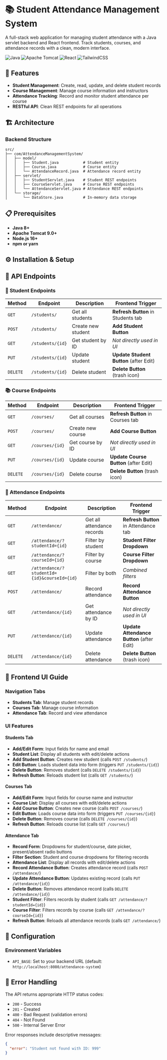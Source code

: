 # 📚 Student Attendance Management System

A full-stack web application for managing student attendance with a Java servlet backend and React frontend. Track students, courses, and attendance records with a clean, modern interface.

![Java](https://img.shields.io/badge/Java-ED8B00?style=for-the-badge&logo=java&logoColor=white)
![Apache Tomcat](https://img.shields.io/badge/Apache%20Tomcat-F8DC75?style=for-the-badge&logo=apache-tomcat&logoColor=black)
![React](https://img.shields.io/badge/React-20232A?style=for-the-badge&logo=react&logoColor=61DAFB)
![TailwindCSS](https://img.shields.io/badge/Tailwind_CSS-38B2AC?style=for-the-badge&logo=tailwind-css&logoColor=white)

## 🚀 Features

- **Student Management**: Create, read, update, and delete student records
- **Course Management**: Manage course information and instructors
- **Attendance Tracking**: Record and monitor student attendance per course
- **RESTful API**: Clean REST endpoints for all operations

## 🏗️ Architecture

### Backend Structure
```
src/
├── com/AttendanceManagementSystem/
│   ├── model/
│   │   ├── Student.java           # Student entity
│   │   ├── Course.java            # Course entity
│   │   └── AttendanceRecord.java  # Attendance record entity
│   ├── servlet/
│   │   ├── StudentServlet.java    # Student REST endpoints
│   │   ├── CourseServlet.java     # Course REST endpoints
│   │   └── AttendanceServlet.java # Attendance REST endpoints
│   └── storage/
│       └── DataStore.java         # In-memory data storage
```

## 📋 Prerequisites

- **Java 8+**
- **Apache Tomcat 9.0+**
- **Node.js 16+**
- **npm or yarn**

## ⚙️ Installation & Setup

## 🔌 API Endpoints

### 👥 Student Endpoints

| Method | Endpoint | Description | Frontend Trigger |
|--------|----------|-------------|------------------|
| `GET` | `/students/` | Get all students | **Refresh Button** in Students tab |
| `POST` | `/students/` | Create new student | **Add Student Button** |
| `GET` | `/students/{id}` | Get student by ID | *Not directly used in UI* |
| `PUT` | `/students/{id}` | Update student | **Update Student Button** (after Edit) |
| `DELETE` | `/students/{id}` | Delete student | **Delete Button** (trash icon) |

### 📚 Course Endpoints

| Method | Endpoint | Description | Frontend Trigger |
|--------|----------|-------------|------------------|
| `GET` | `/courses/` | Get all courses | **Refresh Button** in Courses tab |
| `POST` | `/courses/` | Create new course | **Add Course Button** |
| `GET` | `/courses/{id}` | Get course by ID | *Not directly used in UI* |
| `PUT` | `/courses/{id}` | Update course | **Update Course Button** (after Edit) |
| `DELETE` | `/courses/{id}` | Delete course | **Delete Button** (trash icon) |

### 📅 Attendance Endpoints

| Method | Endpoint | Description | Frontend Trigger |
|--------|----------|-------------|------------------|
| `GET` | `/attendance/` | Get all attendance records | **Refresh Button** in Attendance tab |
| `GET` | `/attendance/?studentId={id}` | Filter by student | **Student Filter Dropdown** |
| `GET` | `/attendance/?courseId={id}` | Filter by course | **Course Filter Dropdown** |
| `GET` | `/attendance/?studentId={id}&courseId={id}` | Filter by both | *Combined filters* |
| `POST` | `/attendance/` | Record attendance | **Record Attendance Button** |
| `GET` | `/attendance/{id}` | Get attendance by ID | *Not directly used in UI* |
| `PUT` | `/attendance/{id}` | Update attendance | **Update Attendance Button** (after Edit) |
| `DELETE` | `/attendance/{id}` | Delete attendance | **Delete Button** (trash icon) |

## 🎨 Frontend UI Guide

### Navigation Tabs
- **Students Tab**: Manage student records
- **Courses Tab**: Manage course information  
- **Attendance Tab**: Record and view attendance

### UI Features

#### Students Tab
- **Add/Edit Form**: Input fields for name and email
- **Student List**: Display all students with edit/delete actions
- **Add Student Button**: Creates new student (calls `POST /students/`)
- **Edit Button**: Loads student data into form (triggers `PUT /students/{id}`)
- **Delete Button**: Removes student (calls `DELETE /students/{id}`)
- **Refresh Button**: Reloads student list (calls `GET /students/`)

#### Courses Tab
- **Add/Edit Form**: Input fields for course name and instructor
- **Course List**: Display all courses with edit/delete actions
- **Add Course Button**: Creates new course (calls `POST /courses/`)
- **Edit Button**: Loads course data into form (triggers `PUT /courses/{id}`)
- **Delete Button**: Removes course (calls `DELETE /courses/{id}`)
- **Refresh Button**: Reloads course list (calls `GET /courses/`)

#### Attendance Tab
- **Record Form**: Dropdowns for student/course, date picker, present/absent radio buttons
- **Filter Section**: Student and course dropdowns for filtering records
- **Attendance List**: Display all records with edit/delete actions
- **Record Attendance Button**: Creates attendance record (calls `POST /attendance/`)
- **Update Attendance Button**: Updates existing record (calls `PUT /attendance/{id}`)
- **Delete Button**: Removes attendance record (calls `DELETE /attendance/{id}`)
- **Student Filter**: Filters records by student (calls `GET /attendance/?studentId={id}`)
- **Course Filter**: Filters records by course (calls `GET /attendance/?courseId={id}`)
- **Refresh Button**: Reloads all attendance records (calls `GET /attendance/`)

## 🔧 Configuration

### Environment Variables
- `API_BASE`: Set to your backend URL (default: `http://localhost:8080/attendance-system`)

## 🚨 Error Handling

The API returns appropriate HTTP status codes:
- `200` - Success
- `201` - Created
- `400` - Bad Request (validation errors)
- `404` - Not Found
- `500` - Internal Server Error

Error responses include descriptive messages:
```json
{
  "error": "Student not found with ID: 999"
}
```